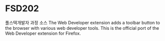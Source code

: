# FSD202
풀스택개발자 과정 소스
The Web Developer extension adds a toolbar button to the browser with various web developer tools. This is the official port of the Web Developer extension for Firefox.
